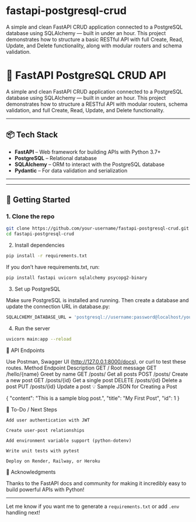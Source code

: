 # fastapi-postgresql-crud
A simple and clean FastAPI CRUD application connected to a PostgreSQL database using SQLAlchemy — built in under an hour. This project demonstrates how to structure a basic RESTful API with full Create, Read, Update, and Delete functionality, along with modular routers and schema validation.
# 🚀 FastAPI PostgreSQL CRUD API

A simple and clean FastAPI CRUD application connected to a PostgreSQL database using SQLAlchemy — built in under an hour. This project demonstrates how to structure a RESTful API with modular routers, schema validation, and full Create, Read, Update, and Delete functionality.

---

## 📦 Tech Stack

- **FastAPI** – Web framework for building APIs with Python 3.7+
- **PostgreSQL** – Relational database
- **SQLAlchemy** – ORM to interact with the PostgreSQL database
- **Pydantic** – For data validation and serialization

---


---

## 🚀 Getting Started

### 1. Clone the repo

```bash
git clone https://github.com/your-username/fastapi-postgresql-crud.git
cd fastapi-postgresql-crud

```

2. Install dependencies
```bash
pip install -r requirements.txt
```
If you don’t have requirements.txt, run:
```bash
pip install fastapi uvicorn sqlalchemy psycopg2-binary

```
3. Set up PostgreSQL

Make sure PostgreSQL is installed and running. Then create a database and update the connection URL in database.py:
```bash
SQLALCHEMY_DATABASE_URL = 'postgresql://username:password@localhost/your_database'
```
4. Run the server
```bash
uvicorn main:app --reload
```

🧪 API Endpoints

Use Postman, Swagger UI (http://127.0.0.1:8000/docs), or curl to test these routes.
Method	Endpoint	Description
GET	/	Root message
GET	/hello/{name}	Greet by name
GET	/posts/	Get all posts
POST	/posts/	Create a new post
GET	/posts/{id}	Get a single post
DELETE	/posts/{id}	Delete a post
PUT	/posts/{id}	Update a post
💡 Sample JSON for Creating a Post

{
  "content": "This is a sample blog post.",
  "title": "My First Post",
  "id": 1
}


📌 To-Do / Next Steps

    Add user authentication with JWT

    Create user-post relationships

    Add environment variable support (python-dotenv)

    Write unit tests with pytest

    Deploy on Render, Railway, or Heroku

🙌 Acknowledgments

Thanks to the FastAPI docs and community for making it incredibly easy to build powerful APIs with Python!


---

Let me know if you want me to generate a `requirements.txt` or add `.env` handling next!
